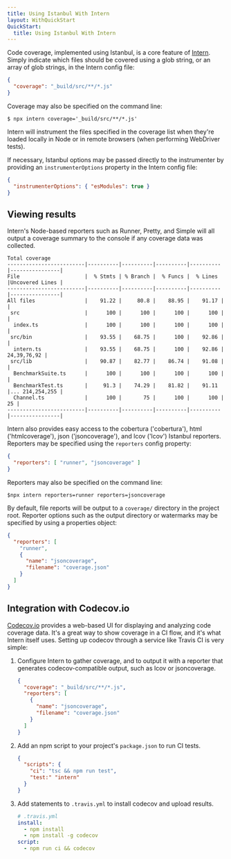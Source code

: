 ```yaml
---
title: Using Istanbul With Intern
layout: WithQuickStart
QuickStart:
  title: Using Istanbul With Intern
---
```


Code coverage, implemented using Istanbul, is a core feature of
[Intern](https://github.com/theintern/intern). Simply indicate which files
should be covered using a glob string, or an array of glob strings, in the
Intern config file:

```json
{
  "coverage": "_build/src/**/*.js"
}
```

Coverage may also be specified on the command line:

```
$ npx intern coverage='_build/src/**/*.js'
```

Intern will instrument the files specified in the coverage list when they're
loaded locally in Node or in remote browsers (when performing WebDriver tests).

If necessary, Istanbul options may be passed directly to the instrumenter by
providing an `instrumenterOptions` property in the Intern config file:

```json
{
  "instrumenterOptions": { "esModules": true }
}
```

## Viewing results

Intern's Node-based reporters such as Runner, Pretty, and Simple will all
output a coverage summary to the console if any coverage data was collected.

```
Total coverage
-------------------------|----------|----------|----------|----------|----------------|
File                     |  % Stmts | % Branch |  % Funcs |  % Lines |Uncovered Lines |
-------------------------|----------|----------|----------|----------|----------------|
All files                |    91.22 |     80.8 |    88.95 |    91.17 |                |
 src                     |      100 |      100 |      100 |      100 |                |
  index.ts               |      100 |      100 |      100 |      100 |                |
 src/bin                 |    93.55 |    68.75 |      100 |    92.86 |                |
  intern.ts              |    93.55 |    68.75 |      100 |    92.86 |    24,39,76,92 |
 src/lib                 |    90.87 |    82.77 |    86.74 |    91.08 |                |
  BenchmarkSuite.ts      |      100 |      100 |      100 |      100 |                |
  BenchmarkTest.ts       |     91.3 |    74.29 |    81.82 |    91.11 |... 214,254,255 |
  Channel.ts             |      100 |       75 |      100 |      100 |             25 |
-------------------------|----------|----------|----------|----------|----------------|
```

Intern also provides easy access to the cobertura ('cobertura'), html
('htmlcoverage'), json ('jsoncoverage'), and lcov ('lcov') Istanbul reporters.
Reporters may be specified using the `reporters` config property:

```json
{
  "reporters": [ "runner", "jsoncoverage" ]
}
```

Reporters may also be specified on the command line:

```
$npx intern reporters=runner reporters=jsoncoverage
```

By default, file reports will be output to a `coverage/` directory in the
project root. Reporter options such as the output directory or watermarks may
be specified by using a properties object:

```json
{
  "reporters": [
    "runner",
    {
      "name": "jsoncoverage",
      "filename": "coverage.json"
    }
  ]
}
```

## Integration with Codecov.io

[Codecov.io](https://codecov.io) provides a web-based UI for displaying and
analyzing code coverage data. It's a great way to show coverage in a CI flow,
and it's what Intern itself uses. Setting up codecov through a service like
Travis CI is very simple:

1. Configure Intern to gather coverage, and to output it with a reporter that
   generates codecov-compatible output, such as lcov or jsoncoverage.
   ```json
   {
     "coverage": "_build/src/**/*.js",
     "reporters": [
       {
         "name": "jsoncoverage",
         "filename": "coverage.json"
       }
     ]
   }
   ```
2. Add an npm script to your project's `package.json` to run CI tests.
   ```json
   {
     "scripts": {
       "ci": "tsc && npm run test",
       "test:" "intern"
     }
   }
   ```
3. Add statements to `.travis.yml` to install codecov and upload results.
   ```yaml
   # .travis.yml
   install:
     - npm install
     - npm install -g codecov
   script:
     - npm run ci && codecov
   ```
